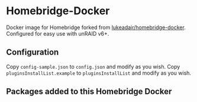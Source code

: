 # Homebridge-Docker

Docker image for Homebridge forked from [lukeadair/homebridge-docker](https://github.com/lukeadair/homebridge-docker).
Configured for easy use with unRAID v6+.

## Configuration

Copy `config-sample.json` to `config.json` and modify as you wish.
Copy `pluginsInstallList.example` to `pluginsInstallList` and modify as you wish.

## Packages added to this Homebridge Docker